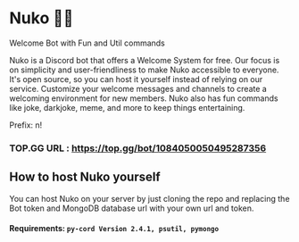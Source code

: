 # Nuko 🐱‍👤
Welcome Bot with Fun and Util commands

Nuko is a Discord bot that offers a Welcome System for free. Our focus is on simplicity and user-friendliness to make Nuko accessible
to everyone. It's open source, so you can host it yourself instead of relying on our service. Customize your welcome messages and channels
to create a welcoming environment for new members. Nuko also has fun commands like joke, darkjoke, meme, and more to keep things entertaining.

Prefix: n!

### TOP.GG URL : https://top.gg/bot/1084050050495287356

## How to host Nuko yourself

You can host Nuko on your server by just cloning the repo and replacing the Bot token and MongoDB database url with your own url and token.

#### Requirements: `py-cord Version 2.4.1, psutil, pymongo`
